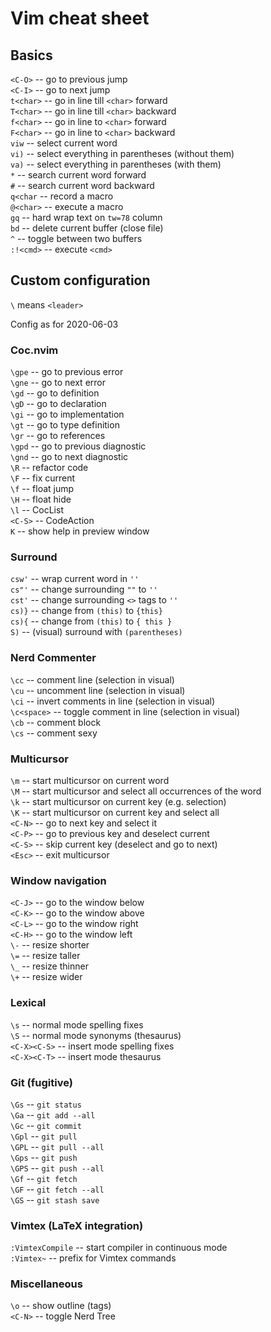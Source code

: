 # Vim cheat sheet

## Basics

`<C-O>` -- go to previous jump  
`<C-I>` -- go to next jump  
`t<char>` -- go in line till `<char>` forward  
`T<char>` -- go in line till `<char>` backward  
`f<char>` -- go in line to `<char>` forward  
`F<char>` -- go in line to `<char>` backward  
`viw` -- select current word  
`vi)` -- select everything in parentheses (without them)  
`va)` -- select everything in parentheses (with them)  
`*` -- search current word forward  
`#` -- search current word backward  
`q<char` -- record a macro  
`@<char>` -- execute a macro  
`gq` -- hard wrap text on `tw=78` column  
`bd` -- delete current buffer (close file)  
`^` -- toggle between two buffers  
`:!<cmd>` -- execute `<cmd>`


## Custom configuration

`\` means `<leader>`

Config as for 2020-06-03


### Coc.nvim

`\gpe` -- go to previous error  
`\gne` -- go to next error  
`\gd` -- go to definition  
`\gD` -- go to declaration  
`\gi` -- go to implementation  
`\gt` -- go to type definition  
`\gr` -- go to references  
`\gpd` -- go to previous diagnostic  
`\gnd` -- go to next diagnostic  
`\R` -- refactor code  
`\F` -- fix current  
`\f` -- float jump  
`\H` -- float hide  
`\l` -- CocList  
`<C-S>` -- CodeAction  
`K` -- show help in preview window


### Surround

`csw'` -- wrap current word in `''`  
`cs"'` -- change surrounding `""` to `''`  
`cst'` -- change surrounding `<>` tags to `''`  
`cs)}` -- change from `(this)` to `{this}`  
`cs){` -- change from `(this)` to `{ this }`  
`S)` -- (visual) surround with `(parentheses)`


### Nerd Commenter

`\cc` -- comment line (selection in visual)  
`\cu` -- uncomment line (selection in visual)  
`\ci` -- invert comments in line (selection in visual)  
`\c<space>` -- toggle comment in line (selection in visual)  
`\cb` -- comment block  
`\cs` -- comment sexy


### Multicursor

`\m` -- start multicursor on current word  
`\M` -- start multicursor and select all occurrences of the word  
`\k` -- start multicursor on current key (e.g. selection)  
`\K` -- start multicursor on current key and select all  
`<C-N>` -- go to next key and select it  
`<C-P>` -- go to previous key and deselect current  
`<C-S>` -- skip current key (deselect and go to next)  
`<Esc>` -- exit multicursor


### Window navigation

`<C-J>` -- go to the window below  
`<C-K>` -- go to the window above  
`<C-L>` -- go to the window right  
`<C-H>` -- go to the window left  
`\-` -- resize shorter  
`\=` -- resize taller  
`\_` -- resize thinner  
`\+` -- resize wider


### Lexical

`\s` -- normal mode spelling fixes  
`\S` -- normal mode synonyms (thesaurus)  
`<C-X><C-S>` -- insert mode spelling fixes  
`<C-X><C-T>` -- insert mode thesaurus


### Git (fugitive)

`\Gs` -- `git status`  
`\Ga` -- `git add --all`  
`\Gc` -- `git commit`  
`\Gpl` -- `git pull`  
`\GPL` -- `git pull --all`  
`\Gps` -- `git push`  
`\GPS` -- `git push --all`  
`\Gf` -- `git fetch`  
`\GF` -- `git fetch --all`  
`\GS` -- `git stash save`


### Vimtex (LaTeX integration)

`:VimtexCompile` -- start compiler in continuous mode  
`:Vimtex~` -- prefix for Vimtex commands


### Miscellaneous

`\o` -- show outline (tags)  
`<C-N>` -- toggle Nerd Tree
